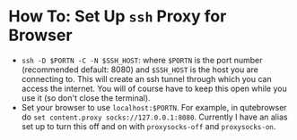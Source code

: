 # How To: Set Up `ssh` Proxy for Browser

- `ssh -D $PORTN -C -N $SSH_HOST`: where `$PORTN` is the port number (recommended default: 8080) and `$SSH_HOST` is the host you are connecting to.  This will create an ssh tunnel through which you can access the internet.  You will of course have to keep this open while you use it (so don't close the terminal).
- Set your browser to use `localhost:$PORTN`.  For example, in qutebrowser do `set content.proxy socks://127.0.0.1:8080`.  Currently I have an alias set up to turn this off and on with `proxysocks-off` and `proxysocks-on`.
